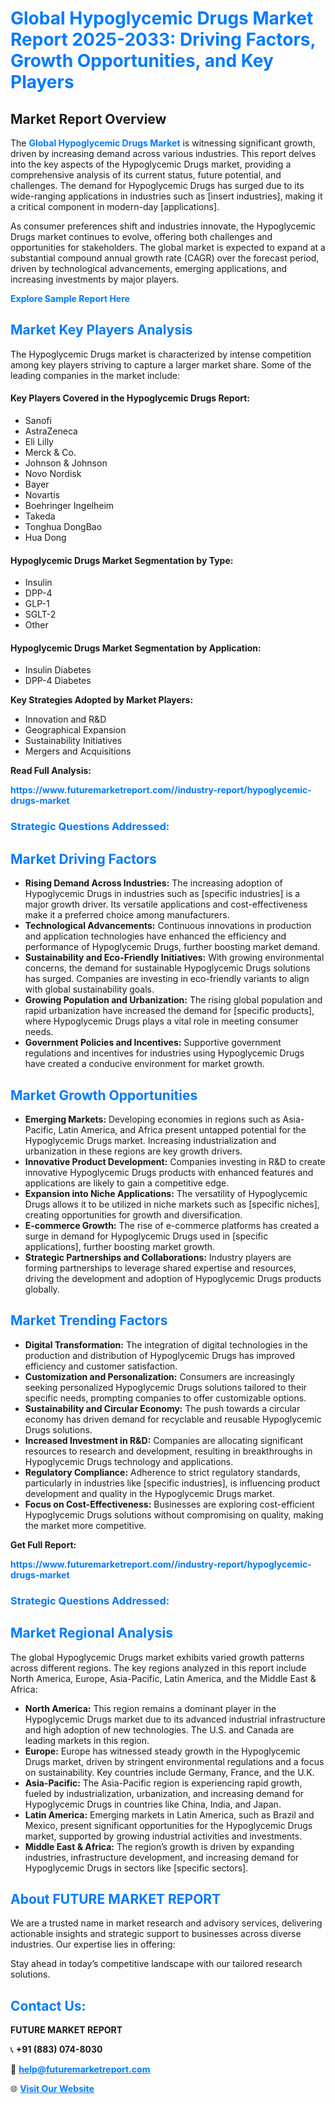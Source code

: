 <h1 style="color: #007BFF;">Global Hypoglycemic Drugs Market Report 2025-2033: Driving Factors, Growth Opportunities, and Key Players</h1>

<section id="overview">
<h2>Market Report Overview</h2>
<p>The <a href="https://www.futuremarketreport.com//industry-report/hypoglycemic-drugs-market" style="color: #007BFF; text-decoration: none;"><strong>Global Hypoglycemic Drugs Market</strong></a> is witnessing significant growth, driven by increasing demand across various industries. This report delves into the key aspects of the Hypoglycemic Drugs market, providing a comprehensive analysis of its current status, future potential, and challenges. The demand for Hypoglycemic Drugs has surged due to its wide-ranging applications in industries such as [insert industries], making it a critical component in modern-day [applications].</p>
<p>As consumer preferences shift and industries innovate, the Hypoglycemic Drugs market continues to evolve, offering both challenges and opportunities for stakeholders. The global market is expected to expand at a substantial compound annual growth rate (CAGR) over the forecast period, driven by technological advancements, emerging applications, and increasing investments by major players.</p>
</section>

<section id="overview">
<p><a href="https://www.futuremarketreport.com//request-sample/reportId=79588" style="color: #007BFF; text-decoration: none;"><strong>Explore Sample Report Here</strong></a></p>
</section>

<section id="key-players">
<h2 style="color: #007BFF;">Market Key Players Analysis</h2>
<p>The Hypoglycemic Drugs market is characterized by intense competition among key players striving to capture a larger market share. Some of the leading companies in the market include:</p>
<h4>Key Players Covered in the Hypoglycemic Drugs Report:</h4>
<ul><li>Sanofi</li><li>AstraZeneca</li><li>Eli Lilly</li><li>Merck &amp; Co.</li><li>Johnson &amp; Johnson</li><li>Novo Nordisk</li><li>Bayer</li><li>Novartis</li><li>Boehringer Ingelheim</li><li>Takeda</li><li>Tonghua DongBao</li><li>Hua Dong</li></ul>
<h4>Hypoglycemic Drugs Market Segmentation by Type:</h4>
<ul><li>Insulin</li><li>DPP-4</li><li>GLP-1</li><li>SGLT-2</li><li>Other</li></ul>

<h4>Hypoglycemic Drugs Market Segmentation by Application:</h4>
<ul><li>Insulin Diabetes</li><li>DPP-4 Diabetes</li></ul>
<p><strong>Key Strategies Adopted by Market Players:</strong></p>
<ul>
<li>Innovation and R&D</li>
<li>Geographical Expansion</li>
<li>Sustainability Initiatives</li>
<li>Mergers and Acquisitions</li>
</ul>
</section>

<section>
<p><strong>Read Full Analysis: </strong></p><a href="https://www.futuremarketreport.com//industry-report/hypoglycemic-drugs-market" style="color: #007BFF; text-decoration: none;"><strong>https://www.futuremarketreport.com//industry-report/hypoglycemic-drugs-market</strong></a>
<h3 style="color: #007BFF;">Strategic Questions Addressed:</h3>
</section>

<section id="driving-factors">
<h2 style="color: #007BFF;">Market Driving Factors</h2>
<ul>
<li><strong>Rising Demand Across Industries:</strong> The increasing adoption of Hypoglycemic Drugs in industries such as [specific industries] is a major growth driver. Its versatile applications and cost-effectiveness make it a preferred choice among manufacturers.</li>
<li><strong>Technological Advancements:</strong> Continuous innovations in production and application technologies have enhanced the efficiency and performance of Hypoglycemic Drugs, further boosting market demand.</li>
<li><strong>Sustainability and Eco-Friendly Initiatives:</strong> With growing environmental concerns, the demand for sustainable Hypoglycemic Drugs solutions has surged. Companies are investing in eco-friendly variants to align with global sustainability goals.</li>
<li><strong>Growing Population and Urbanization:</strong> The rising global population and rapid urbanization have increased the demand for [specific products], where Hypoglycemic Drugs plays a vital role in meeting consumer needs.</li>
<li><strong>Government Policies and Incentives:</strong> Supportive government regulations and incentives for industries using Hypoglycemic Drugs have created a conducive environment for market growth.</li>
</ul>
</section>

<section id="growth-opportunities">
<h2 style="color: #007BFF;">Market Growth Opportunities</h2>
<ul>
<li><strong>Emerging Markets:</strong> Developing economies in regions such as Asia-Pacific, Latin America, and Africa present untapped potential for the Hypoglycemic Drugs market. Increasing industrialization and urbanization in these regions are key growth drivers.</li>
<li><strong>Innovative Product Development:</strong> Companies investing in R&D to create innovative Hypoglycemic Drugs products with enhanced features and applications are likely to gain a competitive edge.</li>
<li><strong>Expansion into Niche Applications:</strong> The versatility of Hypoglycemic Drugs allows it to be utilized in niche markets such as [specific niches], creating opportunities for growth and diversification.</li>
<li><strong>E-commerce Growth:</strong> The rise of e-commerce platforms has created a surge in demand for Hypoglycemic Drugs used in [specific applications], further boosting market growth.</li>
<li><strong>Strategic Partnerships and Collaborations:</strong> Industry players are forming partnerships to leverage shared expertise and resources, driving the development and adoption of Hypoglycemic Drugs products globally.</li>
</ul>
</section>

<section id="trending-factors">
<h2 style="color: #007BFF;">Market Trending Factors</h2>
<ul>
<li><strong>Digital Transformation:</strong> The integration of digital technologies in the production and distribution of Hypoglycemic Drugs has improved efficiency and customer satisfaction.</li>
<li><strong>Customization and Personalization:</strong> Consumers are increasingly seeking personalized Hypoglycemic Drugs solutions tailored to their specific needs, prompting companies to offer customizable options.</li>
<li><strong>Sustainability and Circular Economy:</strong> The push towards a circular economy has driven demand for recyclable and reusable Hypoglycemic Drugs solutions.</li>
<li><strong>Increased Investment in R&D:</strong> Companies are allocating significant resources to research and development, resulting in breakthroughs in Hypoglycemic Drugs technology and applications.</li>
<li><strong>Regulatory Compliance:</strong> Adherence to strict regulatory standards, particularly in industries like [specific industries], is influencing product development and quality in the Hypoglycemic Drugs market.</li>
<li><strong>Focus on Cost-Effectiveness:</strong> Businesses are exploring cost-efficient Hypoglycemic Drugs solutions without compromising on quality, making the market more competitive.</li>
</ul>
</section>

<section>
<p><strong>Get Full Report: </strong></p><a href="https://www.futuremarketreport.com//industry-report/hypoglycemic-drugs-market" style="color: #007BFF; text-decoration: none;"><strong>https://www.futuremarketreport.com//industry-report/hypoglycemic-drugs-market</strong></a>
<h3 style="color: #007BFF;">Strategic Questions Addressed:</h3>
</section>


<section id="regional-analysis">
<h2 style="color: #007BFF;">Market Regional Analysis</h2>
<p>The global Hypoglycemic Drugs market exhibits varied growth patterns across different regions. The key regions analyzed in this report include North America, Europe, Asia-Pacific, Latin America, and the Middle East & Africa:</p>
<ul>
<li><strong>North America:</strong> This region remains a dominant player in the Hypoglycemic Drugs market due to its advanced industrial infrastructure and high adoption of new technologies. The U.S. and Canada are leading markets in this region.</li>
<li><strong>Europe:</strong> Europe has witnessed steady growth in the Hypoglycemic Drugs market, driven by stringent environmental regulations and a focus on sustainability. Key countries include Germany, France, and the U.K.</li>
<li><strong>Asia-Pacific:</strong> The Asia-Pacific region is experiencing rapid growth, fueled by industrialization, urbanization, and increasing demand for Hypoglycemic Drugs in countries like China, India, and Japan.</li>
<li><strong>Latin America:</strong> Emerging markets in Latin America, such as Brazil and Mexico, present significant opportunities for the Hypoglycemic Drugs market, supported by growing industrial activities and investments.</li>
<li><strong>Middle East & Africa:</strong> The region’s growth is driven by expanding industries, infrastructure development, and increasing demand for Hypoglycemic Drugs in sectors like [specific sectors].</li>
</ul>
</section>

<footer>
<h2 style="color: #007BFF;">About FUTURE MARKET REPORT</h2>
<p>We are a trusted name in market research and advisory services, delivering actionable insights and strategic support to businesses across diverse industries. Our expertise lies in offering:</p>

<p>Stay ahead in today’s competitive landscape with our tailored research solutions.</p>

<h2 style="color: #007BFF;">Contact Us:</h2>
<p><strong>FUTURE MARKET REPORT</strong></p>
<p>📞 <strong>+91 (883) 074-8030</strong></p>
<p>📧 <strong><a href="mailto:help@futuremarketreport.com" style="color: #007BFF;">help@futuremarketreport.com</a></strong></p>
<p>🌐 <strong><a href="https://www.futuremarketreport.com/" style="color: #007BFF;">Visit Our Website</a></strong></p>
</footer>